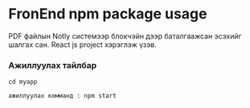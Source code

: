 # FronEnd npm package usage 
PDF файлын Notly системээр блокчэйн дээр баталгаажсан эсэхийг шалгах сан. React js project хэрэглэж үзэв. 


### Ажиллуулах тайлбар 

```
cd myapp

ажиллуулах комманд : npm start
 
```